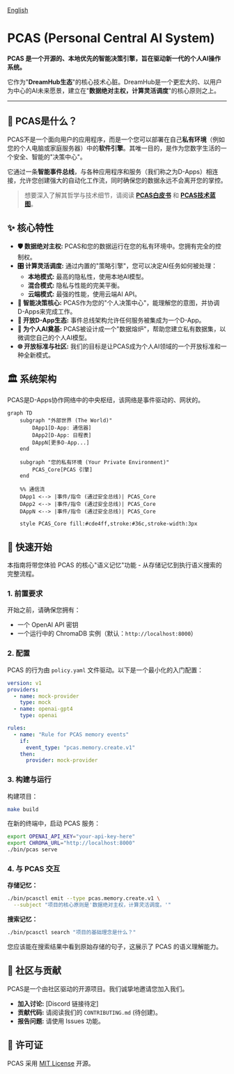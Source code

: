 [English](README.md)

# PCAS (Personal Central AI System)

**PCAS 是一个开源的、本地优先的智能决策引擎，旨在驱动新一代的个人AI操作系统。**

它作为"**DreamHub生态**"的核心技术心脏。DreamHub是一个更宏大的、以用户为中心的AI未来愿景，建立在"**数据绝对主权，计算灵活调度**"的核心原则之上。

---

## 📖 PCAS是什么？

PCAS不是一个面向用户的应用程序，而是一个您可以部署在自己**私有环境**（例如您的个人电脑或家庭服务器）中的**软件引擎**。其唯一目的，是作为您数字生活的一个安全、智能的"决策中心"。

它通过一条**智能事件总线**，与各种应用程序和服务（我们称之为D-Apps）相连接，允许您创建强大的自动化工作流，同时确保您的数据永远不会离开您的掌控。

> 想要深入了解其哲学与技术细节，请阅读 **[PCAS白皮书](docs/WHITEPAPER.md)** 和 **[PCAS技术蓝图](docs/PCAS_PLAN.md)**。

## ✨ 核心特性

*   **🛡️ 数据绝对主权:** PCAS和您的数据运行在您的私有环境中。您拥有完全的控制权。
*   **🎛️ 计算灵活调度:** 通过内置的"策略引擎"，您可以决定AI任务如何被处理：
    *   **本地模式:** 最高的隐私性，使用本地AI模型。
    *   **混合模式:** 隐私与性能的完美平衡。
    *   **云端模式:** 最强的性能，使用云端AI API。
*   **🤖 智能决策核心:** PCAS作为您的"个人决策中心"，能理解您的意图，并协调D-Apps来完成工作。
*   **🧩 开放D-App生态:** 事件总线架构允许任何服务被集成为一个D-App。
*   **🚀 为个人AI奠基:** PCAS被设计成一个"数据熔炉"，帮助您建立私有数据集，以微调您自己的个人AI模型。
*   **🌐 开放标准与社区:** 我们的目标是让PCAS成为个人AI领域的一个开放标准和一种全新模式。

## 🏛️ 系统架构

PCAS是D-Apps协作网络中的中央枢纽，该网络是事件驱动的、网状的。

```mermaid
graph TD
    subgraph "外部世界 (The World)"
        DApp1[D-App: 通信器]
        DApp2[D-App: 日程表]
        DAppN[更多D-App...]
    end

    subgraph "您的私有环境 (Your Private Environment)"
        PCAS_Core[PCAS 引擎]
    end

    %% 通信流
    DApp1 <--> |事件/指令 (通过安全总线)| PCAS_Core
    DApp2 <--> |事件/指令 (通过安全总线)| PCAS_Core
    DAppN <--> |事件/指令 (通过安全总线)| PCAS_Core

    style PCAS_Core fill:#cde4ff,stroke:#36c,stroke-width:3px
```

## 🚀 快速开始

本指南将带您体验 PCAS 的核心"语义记忆"功能 - 从存储记忆到执行语义搜索的完整流程。

### 1. 前置要求

开始之前，请确保您拥有：
- 一个 OpenAI API 密钥
- 一个运行中的 ChromaDB 实例（默认：`http://localhost:8000`）

### 2. 配置

PCAS 的行为由 `policy.yaml` 文件驱动。以下是一个最小化的入门配置：

```yaml
version: v1
providers:
  - name: mock-provider
    type: mock
  - name: openai-gpt4
    type: openai

rules:
  - name: "Rule for PCAS memory events"
    if:
      event_type: "pcas.memory.create.v1"
    then:
      provider: mock-provider
```

### 3. 构建与运行

构建项目：
```bash
make build
```

在新的终端中，启动 PCAS 服务：
```bash
export OPENAI_API_KEY="your-api-key-here"
export CHROMA_URL="http://localhost:8000"
./bin/pcas serve
```

### 4. 与 PCAS 交互

**存储记忆：**
```bash
./bin/pcasctl emit --type pcas.memory.create.v1 \
  --subject "项目的核心原则是'数据绝对主权，计算灵活调度。'"
```

**搜索记忆：**
```bash
./bin/pcasctl search "项目的基础理念是什么？"
```

您应该能在搜索结果中看到原始存储的句子，这展示了 PCAS 的语义理解能力。

## 🤝 社区与贡献

PCAS是一个由社区驱动的开源项目。我们诚挚地邀请您加入我们。

*   **加入讨论:** [Discord 链接待定]
*   **贡献代码:** 请阅读我们的 `CONTRIBUTING.md` (待创建)。
*   **报告问题:** 请使用 Issues 功能。

## 📄 许可证

PCAS 采用 [MIT License](LICENSE) 开源。